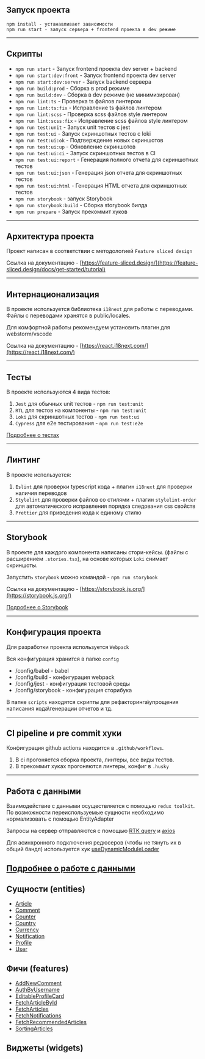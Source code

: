 ## Запуск проекта

```
npm install - устанавливает зависимости
npm run start - запуск сервера + frontend проекта в dev режиме
```

----

## Скрипты

- `npm run start` - Запуск frontend проекта dev server + backend
- `npm run start:dev:front` - Запуск frontend проекта dev server
- `npm run start:dev:server` - Запуск backend сервера
- `npm run build:prod` - Сборка в prod режиме
- `npm run build:dev` - Сборка в dev режиме (не минимизирован)
- `npm run lint:ts` - Проверка ts файлов линтером
- `npm run lint:ts:fix` - Исправление ts файлов линтером
- `npm run lint:scss` - Проверка scss файлов style линтером
- `npm run lint:scss:fix` - Исправление scss файлов style линтером
- `npm run test:unit` - Запуск unit тестов с jest
- `npm run test:ui` - Запуск скриншотных тестов с loki
- `npm run test:ui:ok` - Подтверждение новых скриншотов
- `npm run test:ui:up` - Обновление скриншотов
- `npm run test:ui:ci` - Запуск скриншотных тестов в CI
- `npm run test:ui:report` - Генерация полного отчета для скриншотных тестов
- `npm run test:ui:json` - Генерация json отчета для скриншотных тестов
- `npm run test:ui:html` - Генерация HTML отчета для скриншотных тестов
- `npm run storybook` - запуск Storybook
- `npm run storybook:build` - Сборка storybook билда
- `npm run prepare` - Запуск прекоммит хуков

----

## Архитектура проекта

Проект написан в соответствии с методологией `Feature sliced design`

Ссылка на документацию - [https://feature-sliced.design/](https://feature-sliced.design/docs/get-started/tutorial)

----

## Интернационализация

В проекте используется библиотека `i18next` для работы с переводами.
Файлы с переводами хранятся в public/locales.

Для комфортной работы рекомендуем установить плагин для webstorm/vscode

Ссылка на документацию - [https://react.i18next.com/](https://react.i18next.com/)

----

## Тесты

В проекте используются 4 вида тестов:
1) `Jest` для обычных unit тестов - `npm run test:unit`
2) `RTL` для тестов на компоненты  - `npm run test:unit`
3) `Loki` для скриншотных тестов - `npm run test:ui`
4) `Cypress` для e2e тестирования - `npm run test:e2e`

[Подробнее о тестах](/docs/tests.md)

----

## Линтинг

В проекте используется:
1) `Eslint` для проверки typescript кода + плагин `i18next` для проверки наличия переводов
2) `Stylelint` для проверки файлов со стилями + плагин `stylelint-order` для автоматического исправления порядка следования css свойств
3) `Prettier` для приведения кода к единому стилю

----
## Storybook

В проекте для каждого компонента написаны стори-кейсы. (файлы с расширением `.stories.tsx`), на основе которых `Loki` снимает скриншоты.

Запустить `storybook` можно командой - `npm run storybook`

Ссылка на документацию - [https://storybook.js.org/](https://storybook.js.org/)

[Подробнее о Storybook](/docs/storybook.md)

----

## Конфигурация проекта

Для разработки проекта используется `Webpack`

Вся конфигурация хранится в папке `config`
- /config/babel - babel
- /config/build - конфигурация webpack
- /config/jest - конфигурация тестовой среды
- /config/storybook - конфигурация сторибука

В папке `scripts` находятся скрипты для рефакторинга\упрощения написания кода\генерации отчетов и тд.

----

## CI pipeline и pre commit хуки

Конфигурация github actions находится в `.github/workflows`.
1) В ci прогоняется сборка проекта, линтеры, все виды тестов.
2) В прекоммит хуках прогоняются линтеры, конфиг в `.husky`

----

## Работа с данными

Взаимодействие с данными осуществляется с помощью `redux toolkit`.
По возможности переиспользуемые сущности необходимо нормализовать с помощью EntityAdapter

Запросы на сервер отправляются с помощью [RTK query](/src/shared/api/rtkApi.ts) и [axios](/src/shared/api/axiosApi.ts)

Для асинхронного подключения редюсеров (чтобы не тянуть их в общий бандл) используется хук 
[useDynamicModuleLoader](/src/shared/hooks/useDynamicModuleLoader.tsx)

[Подробнее о работе с данными](/docs/store.md)
----

## Сущности (entities)

- [Article](/src/entities/Article)
- [Comment](/src/entities/Comment)
- [Counter](/src/entities/Counter)
- [Country](/src/entities/Country)
- [Currency](/src/entities/Currency)
- [Notification](/src/entities/Notification)
- [Profile](/src/entities/Profile)
- [User](/src/entities/User)

## Фичи (features)

- [AddNewComment](/src/features/AddNewComment)
- [AuthByUsername](/src/features/AuthByUsername)
- [EditableProfileCard](/src/features/EditableProfileCard)
- [FetchArticleById](/src/features/FetchArticleById)
- [FetchArticles](/src/features/FetchArticles)
- [FetchNotifications](/src/features/FetchNotifications)
- [FetchRecommendedArticles](/src/features/FetchRecommendedArticles)
- [SortingArticles](/src/features/SortingArticles)

## Виджеты (widgets)
